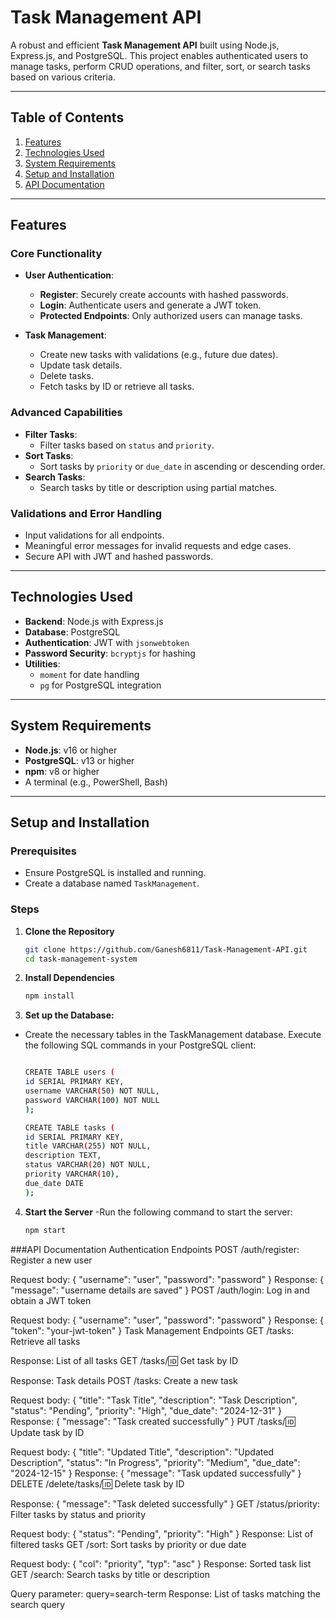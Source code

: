 # Task Management API

A robust and efficient **Task Management API** built using Node.js, Express.js, and PostgreSQL. This project enables authenticated users to manage tasks, perform CRUD operations, and filter, sort, or search tasks based on various criteria.

---

## Table of Contents
1. [Features](#features)
2. [Technologies Used](#technologies-used)
3. [System Requirements](#system-requirements)
4. [Setup and Installation](#setup-and-installation)
5. [API Documentation](#api-documentation)

---

## Features

### Core Functionality
- **User Authentication**:
  - **Register**: Securely create accounts with hashed passwords.
  - **Login**: Authenticate users and generate a JWT token.
  - **Protected Endpoints**: Only authorized users can manage tasks.
  
- **Task Management**:
  - Create new tasks with validations (e.g., future due dates).
  - Update task details.
  - Delete tasks.
  - Fetch tasks by ID or retrieve all tasks.

### Advanced Capabilities
- **Filter Tasks**:
  - Filter tasks based on `status` and `priority`.
- **Sort Tasks**:
  - Sort tasks by `priority` or `due_date` in ascending or descending order.
- **Search Tasks**:
  - Search tasks by title or description using partial matches.

### Validations and Error Handling
- Input validations for all endpoints.
- Meaningful error messages for invalid requests and edge cases.
- Secure API with JWT and hashed passwords.

---

## Technologies Used
- **Backend**: Node.js with Express.js
- **Database**: PostgreSQL
- **Authentication**: JWT with `jsonwebtoken`
- **Password Security**: `bcryptjs` for hashing
- **Utilities**: 
  - `moment` for date handling
  - `pg` for PostgreSQL integration

---

## System Requirements
- **Node.js**: v16 or higher
- **PostgreSQL**: v13 or higher
- **npm**: v8 or higher
- A terminal (e.g., PowerShell, Bash)

---

## Setup and Installation

### Prerequisites
- Ensure PostgreSQL is installed and running.
- Create a database named `TaskManagement`.

### Steps
1. **Clone the Repository**
   ```bash
   git clone https://github.com/Ganesh6811/Task-Management-API.git
   cd task-management-system

2. **Install Dependencies**
   ```bash
   npm install


3. **Set up the Database:**
  - Create the necessary tables in the TaskManagement database. Execute the following SQL commands in your PostgreSQL client:
    ```bash
    
    CREATE TABLE users (
    id SERIAL PRIMARY KEY,
    username VARCHAR(50) NOT NULL,
    password VARCHAR(100) NOT NULL
    );
    
    CREATE TABLE tasks (
    id SERIAL PRIMARY KEY,
    title VARCHAR(255) NOT NULL,
    description TEXT,
    status VARCHAR(20) NOT NULL,
    priority VARCHAR(10),
    due_date DATE
    );

4. **Start the Server**
   -Run the following command to start the server:
   ```bash
   npm start


###API Documentation
Authentication Endpoints
POST /auth/register: Register a new user

Request body: { "username": "user", "password": "password" }
Response: { "message": "username details are saved" }
POST /auth/login: Log in and obtain a JWT token

Request body: { "username": "user", "password": "password" }
Response: { "token": "your-jwt-token" }
Task Management Endpoints
GET /tasks: Retrieve all tasks

Response: List of all tasks
GET /tasks/:id: Get task by ID

Response: Task details
POST /tasks: Create a new task

Request body: { "title": "Task Title", "description": "Task Description", "status": "Pending", "priority": "High", "due_date": "2024-12-31" }
Response: { "message": "Task created successfully" }
PUT /tasks/:id: Update task by ID

Request body: { "title": "Updated Title", "description": "Updated Description", "status": "In Progress", "priority": "Medium", "due_date": "2024-12-15" }
Response: { "message": "Task updated successfully" }
DELETE /delete/tasks/:id: Delete task by ID

Response: { "message": "Task deleted successfully" }
GET /status/priority: Filter tasks by status and priority

Request body: { "status": "Pending", "priority": "High" }
Response: List of filtered tasks
GET /sort: Sort tasks by priority or due date

Request body: { "col": "priority", "typ": "asc" }
Response: Sorted task list
GET /search: Search tasks by title or description

Query parameter: query=search-term
Response: List of tasks matching the search query



 
